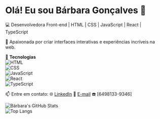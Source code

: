 # Olá! Eu sou Bárbara Gonçalves 👋  

💻 Desenvolvedora Front-end | HTML | CSS | JavaScript | React | TypeScript  

🚀 Apaixonada por criar interfaces interativas e experiências incríveis na web.  

📌 **Tecnologias**  
![HTML](https://img.shields.io/badge/-HTML-orange?style=flat-square&logo=html5)  
![CSS](https://img.shields.io/badge/-CSS-blue?style=flat-square&logo=css3)  
![JavaScript](https://img.shields.io/badge/-JavaScript-yellow?style=flat-square&logo=javascript)  
![React](https://img.shields.io/badge/-React-61DAFB?style=flat-square&logo=react)  
![TypeScript](https://img.shields.io/badge/-TypeScript-3178C6?style=flat-square&logo=typescript)  

📫 Entre em contato:
🌐 [LinkedIn](https://www.linkedin.com/in/-barbaragoncalves/) 
📧 [E-mail](barbaragoncalves2806@gmail.com)
☎️ [6498133-9346]

![Bárbara's GitHub Stats](https://github-readme-stats.vercel.app/api?username=BarbaraGoncalves28&show_icons=true&theme=radical)  
![Top Langs](https://github-readme-stats.vercel.app/api/top-langs/?username=BarbaraGoncalves28&layout=compact&theme=radical)


